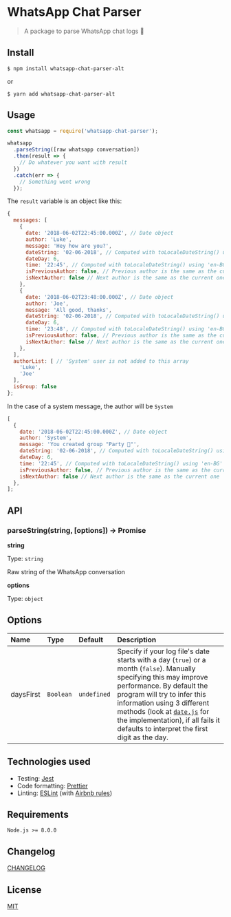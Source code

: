 # WhatsApp Chat Parser

> A package to parse WhatsApp chat logs 💬

## Install

```
$ npm install whatsapp-chat-parser-alt
```
or
```
$ yarn add whatsapp-chat-parser-alt
```

## Usage

```javascript
const whatsapp = require('whatsapp-chat-parser');

whatsapp
  .parseString([raw whatsapp conversation])
  .then(result => {
    // Do whatever you want with result
  })
  .catch(err => {
    // Something went wrong
  });
```

The `result` variable is an object like this:

```javascript
{
  messages: [
    {
      date: '2018-06-02T22:45:00.000Z', // Date object
      author: 'Luke',
      message: 'Hey how are you?',
      dateString: '02-06-2018', // Computed with toLocaleDateString() using 'en-BG'
      dateDay: 6,
      time: '22:45', // Computed with toLocaleDateString() using 'en-BG'
      isPreviousAuthor: false, // Previous author is the same as the current one,
      isNextAuthor: false // Next author is the same as the current one
    },
    {
      date: '2018-06-02T23:48:00.000Z', // Date object
      author: 'Joe',
      message: 'All good, thanks',
      dateString: '02-06-2018', // Computed with toLocaleDateString() using 'en-BG'
      dateDay: 6,
      time: '23:48', // Computed with toLocaleDateString() using 'en-BG'
      isPreviousAuthor: false, // Previous author is the same as the current one
      isNextAuthor: false // Next author is the same as the current one
    },
  ],
  authorList: [ // 'System' user is not added to this array
    'Luke',
    'Joe'
  ],
  isGroup: false
};
```

In the case of a system message, the author will be `System`

```javascript
[
  {
    date: '2018-06-02T22:45:00.000Z', // Date object
    author: 'System',
    message: 'You created group "Party 🎉"',
    dateString: '02-06-2018', // Computed with toLocaleDateString() using 'en-BG'
    dateDay: 6,
    time: '22:45', // Computed with toLocaleDateString() using 'en-BG'
    isPreviousAuthor: false, // Previous author is the same as the current one
    isNextAuthor: false // Next author is the same as the current one
  },
];
```

## API

### parseString(string, [options]) → Promise

**string**

Type: `string`

Raw string of the WhatsApp conversation

**options**

Type: `object`

## Options

<!-- prettier-ignore-start -->
| Name | Type | Default | Description |
| :--- | :--- | :--- | :--- |
| daysFirst | `Boolean` | `undefined` | Specify if your log file's date starts with a day (`true`) or a month (`false`). Manually specifying this may improve performance. By default the program will try to infer this information using 3 different methods (look at [`date.js`](src/date.js) for the implementation), if all fails it defaults to interpret the first digit as the day. |
<!-- prettier-ignore-end -->

## Technologies used

- Testing: [Jest](https://jestjs.io/)
- Code formatting: [Prettier](https://prettier.io/)
- Linting: [ESLint](https://eslint.org/) (with [Airbnb rules](https://www.npmjs.com/package/eslint-config-airbnb-base))

## Requirements

`Node.js >= 8.0.0`

## Changelog

[CHANGELOG](CHANGELOG.md)

## License

[MIT](LICENSE)
